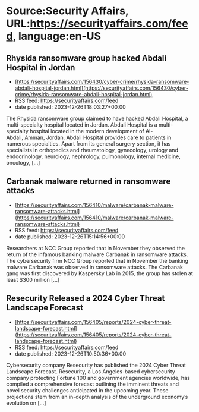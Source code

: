 # Source:Security Affairs, URL:https://securityaffairs.com/feed, language:en-US

## Rhysida ransomware group hacked Abdali Hospital in Jordan
 - [https://securityaffairs.com/156430/cyber-crime/rhysida-ransomware-abdali-hospital-jordan.html](https://securityaffairs.com/156430/cyber-crime/rhysida-ransomware-abdali-hospital-jordan.html)
 - RSS feed: https://securityaffairs.com/feed
 - date published: 2023-12-26T18:03:27+00:00

The Rhysida ransomware group claimed to have hacked Abdali Hospital, a multi-specialty hospital located in Jordan. Abdali Hospital is a multi-specialty hospital located in the modern development of Al-Abdali, Amman, Jordan. Abdali Hospital provides care to patients in numerous specialties. Apart from its general surgery section, it has specialists in orthopedics and rheumatology, gynecology, urology and endocrinology, neurology, nephrology, pulmonology, internal medicine, oncology, [&#8230;]

## Carbanak malware returned in ransomware attacks
 - [https://securityaffairs.com/156410/malware/carbanak-malware-ransomware-attacks.html](https://securityaffairs.com/156410/malware/carbanak-malware-ransomware-attacks.html)
 - RSS feed: https://securityaffairs.com/feed
 - date published: 2023-12-26T15:14:56+00:00

Researchers at NCC Group reported that in November they observed the return of the infamous banking malware Carbanak in ransomware attacks. The cybersecurity firm NCC Group reported that in November the banking malware Carbanak was observed in ransomware attacks. The Carbanak gang was first discovered by Kaspersky Lab in 2015, the group has stolen at least $300 million [&#8230;]

## Resecurity Released a 2024 Cyber Threat Landscape Forecast
 - [https://securityaffairs.com/156405/reports/2024-cyber-threat-landscape-forecast.html](https://securityaffairs.com/156405/reports/2024-cyber-threat-landscape-forecast.html)
 - RSS feed: https://securityaffairs.com/feed
 - date published: 2023-12-26T10:50:36+00:00

Cybersecurity company Resecurity has published the 2024 Cyber Threat Landscape Forecast. Resecurity, a Los Angeles-based cybersecurity company protecting Fortune 100 and government agencies worldwide, has compiled a comprehensive forecast outlining the imminent threats and novel security challenges anticipated in the upcoming year. These projections stem from an in-depth analysis of the underground economy&#8217;s evolution on [&#8230;]

